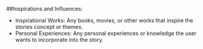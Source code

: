 ##Inspirations and Influences:
- Inspirational Works: Any books, movies, or other works that inspire the stories concept or themes.
- Personal Experiences: Any personal experiences or knowledge the user wants to incorporate into the story.